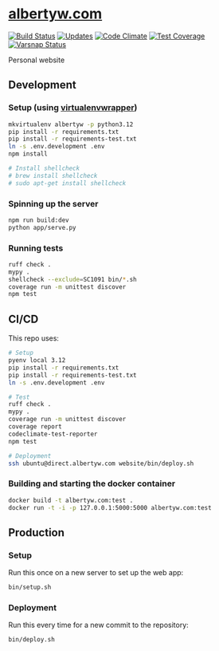 # [albertyw.com](https://www.albertyw.com)

[![Build Status](https://drone.albertyw.com/api/badges/albertyw/albertyw.com/status.svg)](https://drone.albertyw.com/albertyw/albertyw.com)
[![Updates](https://pyup.io/repos/github/albertyw/albertyw.com/shield.svg)](https://pyup.io/repos/github/albertyw/albertyw.com/)
[![Code Climate](https://codeclimate.com/github/albertyw/albertyw.com/badges/gpa.svg)](https://codeclimate.com/github/albertyw/albertyw.com)
[![Test Coverage](https://api.codeclimate.com/v1/badges/a41593e78d63ae7ec7d6/test_coverage)](https://codeclimate.com/github/albertyw/albertyw.com/test_coverage)
[![Varsnap Status](https://www.varsnap.com/project/6bf37bef-44a3-4c93-947b-47a21f2d3f3a/varsnap_badge.svg)](https://www.varsnap.com/project/6bf37bef-44a3-4c93-947b-47a21f2d3f3a/)

Personal website

## Development

### Setup (using [virtualenvwrapper](https://virtualenvwrapper.readthedocs.io/en/latest/))

```bash
mkvirtualenv albertyw -p python3.12
pip install -r requirements.txt
pip install -r requirements-test.txt
ln -s .env.development .env
npm install

# Install shellcheck
# brew install shellcheck
# sudo apt-get install shellcheck
```

### Spinning up the server

```bash
npm run build:dev
python app/serve.py
```

### Running tests

```bash
ruff check .
mypy .
shellcheck --exclude=SC1091 bin/*.sh
coverage run -m unittest discover
npm test
```

## CI/CD

This repo uses:

```bash
# Setup
pyenv local 3.12
pip install -r requirements.txt
pip install -r requirements-test.txt
ln -s .env.development .env

# Test
ruff check .
mypy .
coverage run -m unittest discover
coverage report
codeclimate-test-reporter
npm test

# Deployment
ssh ubuntu@direct.albertyw.com website/bin/deploy.sh
```

### Building and starting the docker container

```bash
docker build -t albertyw.com:test .
docker run -t -i -p 127.0.0.1:5000:5000 albertyw.com:test
```

## Production

### Setup

Run this once on a new server to set up the web app:

```bash
bin/setup.sh
```

### Deployment

Run this every time for a new commit to the repository:

```bash
bin/deploy.sh
```
